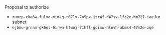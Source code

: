 Proposal to authorize
- `ruurp-cka6w-fulxo-mimkq-r67lx-7o5px-jtr4f-d47sv-lfc2e-hm727-iae`
for subnet
- `ejbmu-grnam-gk6ol-6irwa-htwoj-7ihfl-goimw-hlnvh-abms4-47v2e-zqe`